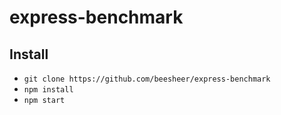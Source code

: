 # express-benchmark

## Install
- `git clone https://github.com/beesheer/express-benchmark`
- `npm install`
- `npm start`
